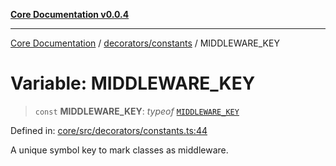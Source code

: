 [**Core Documentation v0.0.4**](../../../README.md)

***

[Core Documentation](../../../modules.md) / [decorators/constants](../README.md) / MIDDLEWARE\_KEY

# Variable: MIDDLEWARE\_KEY

> `const` **MIDDLEWARE\_KEY**: *typeof* [`MIDDLEWARE_KEY`](MIDDLEWARE_KEY.md)

Defined in: [core/src/decorators/constants.ts:44](https://github.com/stonemjs/core/blob/d2167ff53d508d3a75c05f0cf962180518d3e061/src/decorators/constants.ts#L44)

A unique symbol key to mark classes as middleware.
